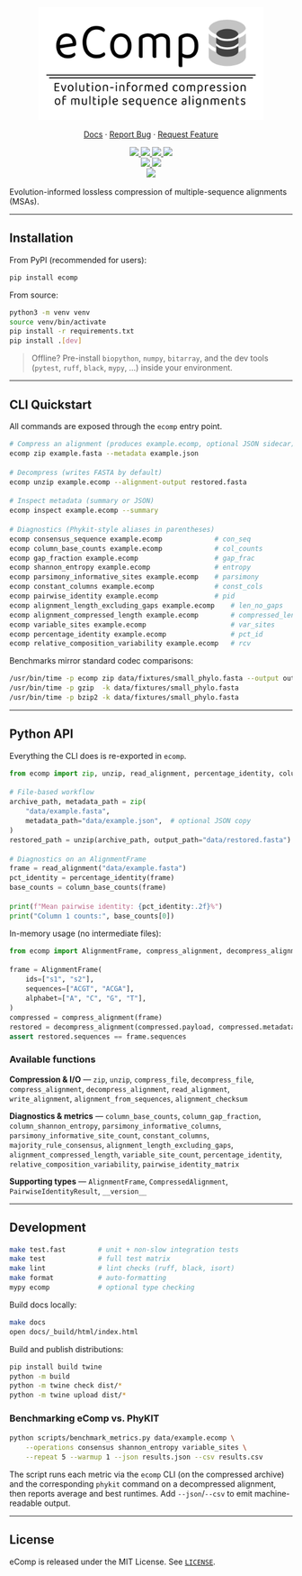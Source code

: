 <p align="center">
  <a href="https://github.com/jlsteenwyk/ecomp">
    <img src="https://raw.githubusercontent.com/JLSteenwyk/ecomp/master/docs/_static/img/logo_transparent_background.png" alt="Logo" width="400">
  </a>
  <p align="center">
    <a href="https://jlsteenwyk.com/ecomp/">Docs</a>
    ·
    <a href="https://github.com/jlsteenwyk/ecomp/issues">Report Bug</a>
    ·
    <a href="https://github.com/jlsteenwyk/ecomp/issues">Request Feature</a>
  </p>
    <p align="center">
        <a href="https://github.com/JLSteenwyk/ecomp/actions" alt="Build">
            <img src="https://img.shields.io/github/actions/workflow/status/JLSteenwyk/ecomp/ci.yml?branch=main">
        </a>
        <a href="https://codecov.io/gh/jlsteenwyk/ecomp" alt="Coverage">
          <img src="https://codecov.io/gh/jlsteenwyk/ecomp/branch/main/graph/badge.svg?token=0J49I6441V">
        </a>
        <a href="https://github.com/jlsteenwyk/ecomp/graphs/contributors" alt="Contributors">
            <img src="https://img.shields.io/github/contributors/jlsteenwyk/ecomp">
        </a>
        <a href="https://bsky.app/profile/jlsteenwyk.bsky.social" target="_blank" rel="noopener noreferrer">
          <img src="https://img.shields.io/badge/Bluesky-0285FF?logo=bluesky&logoColor=fff">
        </a>
        <br />
        <a href="https://pepy.tech/badge/ecomp">
          <img src="https://static.pepy.tech/personalized-badge/ecomp?period=total&units=international_system&left_color=grey&right_color=blue&left_text=PyPi%20Downloads">
        </a>
        <!-- <a href="https://anaconda.org/bioconda/ecomp">
          <img src="https://img.shields.io/conda/dn/bioconda/ecomp?label=bioconda%20downloads" alt="Bioconda Downloads">
        </a> -->
        <a href="https://lbesson.mit-license.org/" alt="License">
            <img src="https://img.shields.io/badge/License-MIT-blue.svg">
        </a>
        <br />
        <a href="https://pypi.org/project/ecomp/" alt="PyPI - Python Version">
            <img src="https://img.shields.io/pypi/pyversions/ecomp">
        </a>
        <!-- <a href="https://journals.plos.org/plosbiology/article?id=10.1371/journal.pbio.3001007">
          <img src="https://zenodo.org/badge/DOI/10.1371/journal.pbio.3001007.svg">  
        </a>    -->
    </p>
</p>


Evolution-informed lossless compression of multiple-sequence alignments (MSAs).

---

## Installation

From PyPI (recommended for users):

```bash
pip install ecomp
```

From source:

```bash
python3 -m venv venv
source venv/bin/activate
pip install -r requirements.txt
pip install .[dev]
```

> Offline? Pre-install `biopython`, `numpy`, `bitarray`, and the dev tools
> (`pytest`, `ruff`, `black`, `mypy`, …) inside your environment.

---

## CLI Quickstart

All commands are exposed through the `ecomp` entry point.

```bash
# Compress an alignment (produces example.ecomp, optional JSON sidecar)
ecomp zip example.fasta --metadata example.json

# Decompress (writes FASTA by default)
ecomp unzip example.ecomp --alignment-output restored.fasta

# Inspect metadata (summary or JSON)
ecomp inspect example.ecomp --summary

# Diagnostics (Phykit-style aliases in parentheses)
ecomp consensus_sequence example.ecomp             # con_seq
ecomp column_base_counts example.ecomp             # col_counts
ecomp gap_fraction example.ecomp                   # gap_frac
ecomp shannon_entropy example.ecomp                # entropy
ecomp parsimony_informative_sites example.ecomp    # parsimony
ecomp constant_columns example.ecomp               # const_cols
ecomp pairwise_identity example.ecomp              # pid
ecomp alignment_length_excluding_gaps example.ecomp    # len_no_gaps
ecomp alignment_compressed_length example.ecomp        # compressed_len
ecomp variable_sites example.ecomp                     # var_sites
ecomp percentage_identity example.ecomp                # pct_id
ecomp relative_composition_variability example.ecomp   # rcv
```

Benchmarks mirror standard codec comparisons:

```bash
/usr/bin/time -p ecomp zip data/fixtures/small_phylo.fasta --output out.ecomp
/usr/bin/time -p gzip  -k data/fixtures/small_phylo.fasta
/usr/bin/time -p bzip2 -k data/fixtures/small_phylo.fasta
```

---

## Python API

Everything the CLI does is re-exported in `ecomp`.

```python
from ecomp import zip, unzip, read_alignment, percentage_identity, column_base_counts

# File-based workflow
archive_path, metadata_path = zip(
    "data/example.fasta",
    metadata_path="data/example.json",  # optional JSON copy
)
restored_path = unzip(archive_path, output_path="data/restored.fasta")

# Diagnostics on an AlignmentFrame
frame = read_alignment("data/example.fasta")
pct_identity = percentage_identity(frame)
base_counts = column_base_counts(frame)

print(f"Mean pairwise identity: {pct_identity:.2f}%")
print("Column 1 counts:", base_counts[0])
```

In-memory usage (no intermediate files):

```python
from ecomp import AlignmentFrame, compress_alignment, decompress_alignment

frame = AlignmentFrame(
    ids=["s1", "s2"],
    sequences=["ACGT", "ACGA"],
    alphabet=["A", "C", "G", "T"],
)
compressed = compress_alignment(frame)
restored = decompress_alignment(compressed.payload, compressed.metadata)
assert restored.sequences == frame.sequences
```

### Available functions

**Compression & I/O** — `zip`, `unzip`, `compress_file`, `decompress_file`,
`compress_alignment`, `decompress_alignment`, `read_alignment`,
`write_alignment`, `alignment_from_sequences`, `alignment_checksum`

**Diagnostics & metrics** — `column_base_counts`, `column_gap_fraction`,
`column_shannon_entropy`, `parsimony_informative_columns`,
`parsimony_informative_site_count`, `constant_columns`,
`majority_rule_consensus`, `alignment_length_excluding_gaps`,
`alignment_compressed_length`, `variable_site_count`, `percentage_identity`,
`relative_composition_variability`, `pairwise_identity_matrix`

**Supporting types** — `AlignmentFrame`, `CompressedAlignment`,
`PairwiseIdentityResult`, `__version__`

---

## Development

```bash
make test.fast        # unit + non-slow integration tests
make test             # full test matrix
make lint             # lint checks (ruff, black, isort)
make format           # auto-formatting
mypy ecomp            # optional type checking
```

Build docs locally:

```bash
make docs
open docs/_build/html/index.html
```

Build and publish distributions:

```bash
pip install build twine
python -m build
python -m twine check dist/*
python -m twine upload dist/*
```

### Benchmarking eComp vs. PhyKIT

```bash
python scripts/benchmark_metrics.py data/example.ecomp \
    --operations consensus shannon_entropy variable_sites \
    --repeat 5 --warmup 1 --json results.json --csv results.csv
```

The script runs each metric via the `ecomp` CLI (on the compressed archive) and
the corresponding `phykit` command on a decompressed alignment, then reports
average and best runtimes. Add `--json`/`--csv` to emit machine-readable output.

---

## License

eComp is released under the MIT License. See [`LICENSE`](LICENSE).
